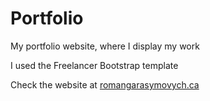 
# Portfolio
My portfolio website, where I display my work

I used the Freelancer Bootstrap template

Check the website at <a href="http://romangarasymovych.ca" target="_blank">romangarasymovych.ca</a>
